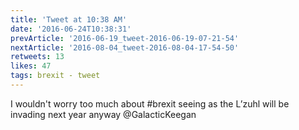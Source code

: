 ```yaml
---
title: 'Tweet at 10:38 AM'
date: '2016-06-24T10:38:31'
prevArticle: '2016-06-19_tweet-2016-06-19-07-21-54'
nextArticle: '2016-08-04_tweet-2016-08-04-17-54-50'
retweets: 13
likes: 47
tags: brexit - tweet
---
```

I wouldn't worry too much about #brexit seeing as the L’zuhl will be invading next year anyway @GalacticKeegan